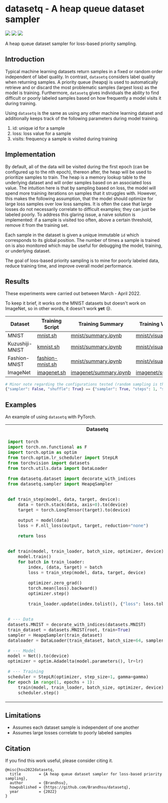 # datasetq - A heap queue dataset sampler

<div>
<img src="https://badgen.net/badge/python/3.6+/blue">
<img src="https://badgen.net/github/license/brandhsu/datasetq">
<img src="https://badgen.net/badge/code%20style/black?color=black">
</div>

A heap queue dataset sampler for loss-based priority sampling.

## Introduction

Typical machine learning datasets return samples in a fixed or random order independent of label quality. In contrast, `datasetq` considers label quality when returning samples. A priority queue (heapq) is used to automatically retrieve and or discard the most problematic samples (largest loss) as the model is training. Furthermore, `datasetq` gives individuals the ability to find difficult or poorly labeled samples based on how frequently a model visits it during training.

Using `datasetq` is the same as using any other machine learning dataset and additionally keeps track of the following parameters during model training.

1. id: unique id for a sample
2. loss: loss value for a sample
3. visits: frequency a sample is visited during training

## Implementation

By default, all of the data will be visited during the first epoch (can be configured up to the nth epoch), thereon after, the heap will be used to prioritize samples to train. The heap is a memory lookup table to the underlying dataset and will order samples based on an associated loss value. The intuition here is that by sampling based on loss, the model will spend more training iterations on samples that it struggles with. However, this makes the following assumption, that the model should optimize for large loss samples over low loss samples. It is often the case that large losses do not necessarily correlate to difficult examples; they can just be labeled poorly. To address this glaring issue, a naive solution is implemented: if a sample is visited too often, above a certain threshold, remove it from the training set.

Each sample in the dataset is given a unique immutable `id` which corresponds to its global position. The number of times a sample is trained on is also monitored which may be useful for debugging the model, training, or underlying dataset.

The goal of loss-based priority sampling is to mine for poorly labeled data, reduce training time, and improve overall model performance.

## Results

These experiments were carried out between March - April 2022.

To keep it brief, it works on the MNIST datasets but doesn't work on ImageNet, so in other words, it doesn't work **yet** 😒.

| Dataset         | Training Script                                       | Training Summary                                            | Training Visualization                                            |
| --------------- | ----------------------------------------------------- | ----------------------------------------------------------- | ----------------------------------------------------------------- |
| MNIST           | [mnist.sh](benchmarks/mnist/mnist.sh)                 | [mnist/summary.ipynb](benchmarks/mnist/summary.ipynb)       | [mnist/visualization.ipynb](benchmarks/mnist/visualization.ipynb) |
| Kuzushiji-MNIST | [kmnist.sh](benchmarks/mnist/kmnist.sh)               | [mnist/summary.ipynb](benchmarks/mnist/summary.ipynb)       | [mnist/visualization.ipynb](benchmarks/mnist/visualization.ipynb) |
| Fashion-MNIST   | [fashion-mnist.sh](benchmarks/mnist/fashion_mnist.sh) | [mnist/summary.ipynb](benchmarks/mnist/summary.ipynb)       | [mnist/visualization.ipynb](benchmarks/mnist/visualization.ipynb) |
| ImageNet        | [imagenet.sh](benchmarks/imagenet/imagenet.sh)        | [imagenet/summary.ipynb](benchmarks/imagenet/summary.ipynb) | [imagenet/summary.ipynb](benchmarks/imagenet/summary.ipynb)       |

```python
# Minor note regarding the configurations tested (random sampling is the same as loss-priority sampling with steps=1)
{"sampler": False, "shuffle": True} == {"sampler": True, "steps": 1, "shuffle": True}
```

## Examples

An example of using `datasetq` with PyTorch.

<table>
<tr>
<th>Datasetq</th>
<th>PyTorch</th>
</tr>
<tr>
<td>

```python
import torch
import torch.nn.functional as F
import torch.optim as optim
from torch.optim.lr_scheduler import StepLR
from torchvision import datasets
from torch.utils.data import DataLoader

from datasetq.dataset import decorate_with_indices
from datasetq.sampler import HeapqSampler


def train_step(model, data, target, device):
    data = torch.stack(data, axis=0).to(device)
    target = torch.LongTensor(target).to(device)

    output = model(data)
    loss = F.nll_loss(output, target, reduction="none")

    return loss


def train(model, train_loader, batch_size, optimizer, device):
    model.train()
    for batch in train_loader:
        index, (data, target) = batch
        loss = train_step(model, data, target, device)

        optimizer.zero_grad()
        torch.mean(loss).backward()
        optimizer.step()

        train_loader.update(index.tolist(), {"loss": loss.tolist()})


# --- Data
datasets.MNIST = decorate_with_indices(datasets.MNIST)
train_dataset = datasets.MNIST(root, train=True)
sampler = HeapqSampler(train_dataset)
dataloader = DataLoader(train_dataset, batch_size=64, sampler=sampler)

# --- Model
model = Net().to(device)
optimizer = optim.Adadelta(model.parameters(), lr=lr)

# --- Training
scheduler = StepLR(optimizer, step_size=1, gamma=gamma)
for epoch in range(1, epochs + 1):
    train(model, train_loader, batch_size, optimizer, device)
    scheduler.step()
```

</td>
<td>

```python
import torch
import torch.nn.functional as F
import torch.optim as optim
from torch.optim.lr_scheduler import StepLR
from torchvision import datasets
from torch.utils.data import DataLoader

# from datasetq.dataset import decorate_with_indices
# from datasetq.sampler import HeapqSampler


def train_step(model, data, target, device):
    data = torch.stack(data, axis=0).to(device)
    target = torch.LongTensor(target).to(device)

    output = model(data)
    loss = F.nll_loss(output, target, reduction="none")

    return loss


def train(model, train_loader, batch_size, optimizer, device):
    model.train()
    for batch in train_loader:
        data, target = batch
        loss = train_step(model, data, target, device)

        optimizer.zero_grad()
        torch.mean(loss).backward()
        optimizer.step()

        # train_loader.update(index.tolist(), {"loss": loss.tolist()})


# --- Data
# datasets.MNIST = decorate_with_indices(datasets.MNIST)
train_dataset = datasets.MNIST(root, train=True)
# sampler = HeapqSampler(train_dataset)
dataloader = DataLoader(train_dataset, batch_size=64)

# --- Model
model = Net().to(device)
optimizer = optim.Adadelta(model.parameters(), lr=lr)

# --- Training
scheduler = StepLR(optimizer, step_size=1, gamma=gamma)
for epoch in range(1, epochs + 1):
    train(model, train_loader, batch_size, optimizer, device)
    scheduler.step()
```

</td>
</tr>
</table>

## Limitations

- Assumes each dataset sample is independent of one another
- Assumes large losses correlate to poorly labeled samples

## Citation

If you find this work useful, please consider citing it.

```
@misc{hsu2022datasetq,
  title        = {A heap queue dataset sampler for loss-based priority sampling},
  author       = {Brandhsu},
  howpublished = {https://github.com/Brandhsu/datasetq},
  year         = {2022}
}
```
